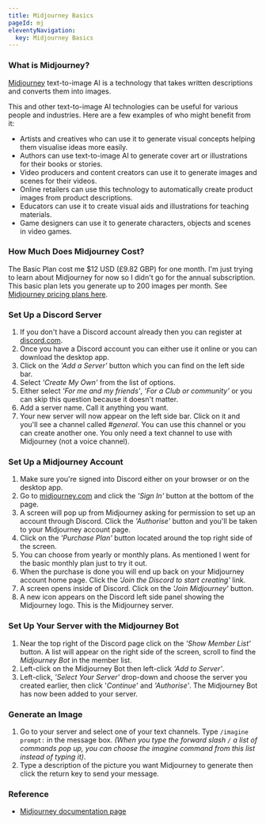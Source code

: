 ```yaml
---
title: Midjourney Basics
pageId: mj
eleventyNavigation:
  key: Midjourney Basics
---
```


### What is Midjourney?

[Midjourney](https://www.midjourney.com/home) text-to-image AI is a technology that takes written descriptions and converts them into images.

This and other text-to-image AI technologies can be useful for various people and industries. Here are a few examples of who might benefit from it:

- Artists and creatives who can use it to generate visual concepts helping them visualise ideas more easily.
- Authors can use text-to-image AI to generate cover art or illustrations for their books or stories.
- Video producers and content creators can use it to generate images and scenes for their videos.
- Online retailers can use this technology to automatically create product images from product descriptions.
- Educators can use it to create visual aids and illustrations for teaching materials.
- Game designers can use it to generate characters, objects and scenes in video games.

### How Much Does Midjourney Cost?

The Basic Plan cost me $12 USD (£9.82 GBP) for one month. I'm just trying to learn about Midjourney for now so I didn't go for the annual subscription. This basic plan lets you generate up to 200 images per month. See [Midjourney pricing plans here](https://docs.midjourney.com/docs/plans).

### Set Up a Discord Server

1. If you don't have a Discord account already then you can register at [discord.com](https://discord.com).
2. Once you have a Discord account you can either use it online or you can download the desktop app.
3. Click on the _'Add a Server'_ button which you can find on the left side bar.
4. Select _'Create My Own'_ from the list of options.
5. Either select _'For me and my friends'_, _'For a Club or community'_ or you can skip this question because it doesn't matter.
6. Add a server name. Call it anything you want.
7. Your new server will now appear on the left side bar. Click on it and you'll see a channel called _#general_. You can use this channel or you can create another one. You only need a text channel to use with Midjourney (not a voice channel).

### Set Up a Midjourney Account

1. Make sure you're signed into Discord either on your browser or on the desktop app.
2. Go to [midjourney.com](https://www.midjourney.com/home) and click the _'Sign In'_ button at the bottom of the page.
3. A screen will pop up from Midjourney asking for permission to set up an account through Discord. Click the _'Authorise'_ button and you'll be taken to your Midjourney account page.
4. Click on the _'Purchase Plan'_ button located around the top right side of the screen.
5. You can choose from yearly or monthly plans. As mentioned I went for the basic monthly plan just to try it out.
6. When the purchase is done you will end up back on your Midjourney account home page. Click the _'Join the Discord to start creating'_ link.
7. A screen opens inside of Discord. Click on the _'Join Midjourney'_ button.
8. A new icon appears on the Discord left side panel showing the Midjourney logo. This is the Midjourney server.

### Set Up Your Server with the Midjourney Bot

1. Near the top right of the Discord page click on the _'Show Member List'_ button. A list will appear on the right side of the screen, scroll to find the _Midjourney Bot_ in the member list.
2. Left-click on the Midjourney Bot then left-click _'Add to Server'_.
3. Left-click, _'Select Your Server'_ drop-down and choose the server you created earlier, then click '_Continue_' and _'Authorise'_. The Midjourney Bot has now been added to your server.

### Generate an Image

1. Go to your server and select one of your text channels. Type `/imagine prompt:` in the message box. _(When you type the forward slash `/` a list of commands pop up, you can choose the imagine command from this list instead of typing it)_.
2. Type a description of the picture you want Midjourney to generate then click the return key to send your message.

### Reference

- [Midjourney documentation page](https://docs.midjourney.com/)
